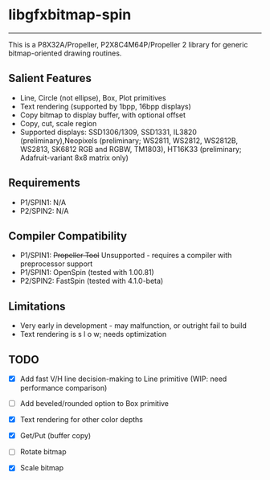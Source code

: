 # libgfxbitmap-spin
-------------------

This is a P8X32A/Propeller, P2X8C4M64P/Propeller 2 library for generic bitmap-oriented drawing routines.

## Salient Features

* Line, Circle (not ellipse), Box, Plot primitives
* Text rendering (supported by 1bpp, 16bpp displays)
* Copy bitmap to display buffer, with optional offset
* Copy, cut, scale region
* Supported displays: SSD1306/1309, SSD1331, IL3820 (preliminary),Neopixels (preliminary; WS2811, WS2812, WS2812B, WS2813, SK6812 RGB and RGBW, TM1803), HT16K33 (preliminary; Adafruit-variant 8x8 matrix only)

## Requirements

* P1/SPIN1: N/A
* P2/SPIN2: N/A

## Compiler Compatibility

* P1/SPIN1: ~~Propeller Tool~~ Unsupported - requires a compiler with preprocessor support
* P1/SPIN1: OpenSpin (tested with 1.00.81)
* P2/SPIN2: FastSpin (tested with 4.1.0-beta)

## Limitations

* Very early in development - may malfunction, or outright fail to build
* Text rendering is s l o w; needs optimization

## TODO

- [x] Add fast V/H line decision-making to Line primitive (WIP: need performance comparison)
- [ ] Add beveled/rounded option to Box primitive
- [x] Text rendering for other color depths
- [x] Get/Put (buffer copy)
- [ ] Rotate bitmap
- [x] Scale bitmap

